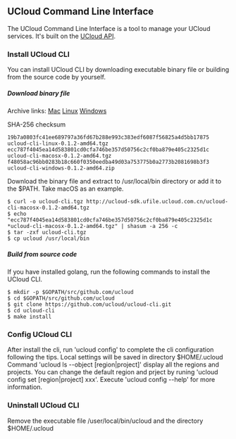## UCloud Command Line Interface 

The UCloud Command Line Interface is a tool to manage your UCloud services. It's built on the [UCloud API](https://docs.ucloud.cn/api/summary/index).

### Install UCloud CLI

You can install UCloud CLI by downloading executable binary file or building from the source code by yourself.

##### Download binary file
Archive links:
[Mac](http://ucloud-sdk.ufile.ucloud.com.cn/ucloud-cli-macosx-0.1.2-amd64.tgz)
[Linux](http://ucloud-sdk.ufile.ucloud.com.cn/ucloud-cli-linux-0.1.2-amd64.tgz)
[Windows](http://ucloud-sdk.ufile.ucloud.com.cn/ucloud-cli-windows-0.1.2-amd64.zip)

SHA-256 checksum
```
19b7a0803fc41ee689797a36fd67b288e993c383edf6087f56825a4d5bb17875 ucloud-cli-linux-0.1.2-amd64.tgz
ecc787f4045ea14d583801cd0cfa746be357d50756c2cf0ba879e405c2325d1c ucloud-cli-macosx-0.1.2-amd64.tgz
f48058ac96bb0283b18c660f0350eedba49d03a753775b0a2773b2081698b3f3 ucloud-cli-windows-0.1.2-amd64.zip
```

Download the binary file and extract to /usr/local/bin directory or add it to the $PATH. Take macOS as an example.
```
$ curl -o ucloud-cli.tgz http://ucloud-sdk.ufile.ucloud.com.cn/ucloud-cli-macosx-0.1.2-amd64.tgz
$ echo "ecc787f4045ea14d583801cd0cfa746be357d50756c2cf0ba879e405c2325d1c *ucloud-cli-macosx-0.1.2-amd64.tgz" | shasum -a 256 -c
$ tar -zxf ucloud-cli.tgz
$ cp ucloud /usr/local/bin
```
##### Build from source code

If you have installed golang, run the following commands to install the UCloud CLI.

```
$ mkdir -p $GOPATH/src/github.com/ucloud
$ cd $GOPATH/src/github.com/ucloud
$ git clone https://github.com/ucloud/ucloud-cli.git
$ cd ucloud-cli
$ make install
```

### Config UCloud CLI

After install the cli, run 'ucloud config' to complete the cli configuration following the tips. Local settings will be saved in directory $HOME/.ucloud
Command 'ucloud ls --object [region|project]' display all the regions and projects. You can change the default region and prject by runing 'ucloud config set [region|project] xxx'.
Execute 'ucloud config --help' for more information.

### Uninstall UCloud CLI

Remove the executable file /user/local/bin/ucloud and the directory $HOME/.ucloud